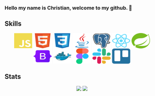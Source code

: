 ### Hello my name is Christian, welcome to my github. 👋

## Skills
  <div align="center">
    <img align="center" alt="JS" height="50" width="60" src="https://raw.githubusercontent.com/devicons/devicon/master/icons/javascript/javascript-plain.svg">
    <img align="center" alt="HTML" height="50" width="60" src="https://raw.githubusercontent.com/devicons/devicon/master/icons/html5/html5-original.svg">
    <img align="center" alt="CSS" height="50" width="60" src="https://raw.githubusercontent.com/devicons/devicon/master/icons/css3/css3-original.svg">
    <img align="center" alt="JAVA" height="50" width="60" src="https://raw.githubusercontent.com/devicons/devicon/master/icons/java/java-original.svg">
    <img align="center" alt="POSTGRES" height="50" width="60" src="https://github.com/devicons/devicon/blob/master/icons/postgresql/postgresql-original.svg">
    <img align="center" alt="REACT" height="50" width="60" src="https://github.com/devicons/devicon/blob/master/icons/react/react-original.svg">
    <img align="center" alt="SPRING" height="50" width="60" src="https://github.com/devicons/devicon/blob/master/icons/spring/spring-original.svg">
    <img align="center" alt="BOOTSTRAP" height="50" width="60" src="https://github.com/devicons/devicon/blob/master/icons/bootstrap/bootstrap-original.svg">
    <img align="center" alt="DOCKER" height="50" width="60" src="https://github.com/devicons/devicon/blob/master/icons/docker/docker-original.svg">
    <img align="center" alt="FIGMA" height="50" width="60" src="https://github.com/devicons/devicon/blob/master/icons/figma/figma-original.svg">
    <img align="center" alt="SLACK" height="50" width="60" src="https://github.com/devicons/devicon/blob/master/icons/slack/slack-original.svg">
    <img align="center" alt="TRELLO" height="50" width="60" src="https://github.com/devicons/devicon/blob/master/icons/trello/trello-plain.svg">
    </div>

  
  ## Stats
<div align="center">
    <img height="180em" src="https://github-readme-stats.vercel.app/api?username=christianlsb&show_icons=true&theme=tokyonight&include_all_commits=true&count_private=true"/>
  <img height="180em" src="https://github-readme-stats.vercel.app/api/top-langs/?username=christianlsb&layout=compact&langs_count=7&theme=tokyonight"/>
</div>

